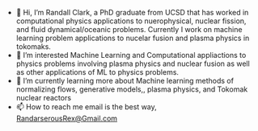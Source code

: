 - 👋 Hi, I’m Randall Clark, a PhD graduate from UCSD that has worked in computational physics applications to nuerophysical, nuclear fission, and fluid dynamical/oceanic problems. Currently I work on machine learning problem applications to nucelar fusion and plasma physics in tokomaks.
- 👀 I’m interested Machine Learning and Computational appliactions to physics problems involving plasma physics and nuclear fusion as well as other applications of ML to physics problems.
- 🌱 I’m currently learning more about Machine learning methods of normalizing flows, generative models,, plasma physics, and Tokomak nuclear reactors
- 📫 How to reach me email is the best way, RandarserousRex@Gmail.com
<!---
RandarserousRex/RandarserousRex is a ✨ special ✨ repository because its `README.md` (this file) appears on your GitHub profile.
You can click the Preview link to take a look at your changes.
--->
